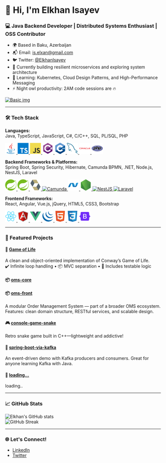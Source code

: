 # 👋 Hi, I'm Elkhan Isayev

### 💻 Java Backend Developer | Distributed Systems Enthusiast | OSS Contributor

* 🌍 Based in Baku, Azerbaijan  
* 📬 Email: is.elxan@gmail.com  
* 🐦 Twitter: [@ElkhanIsayev](https://twitter.com/ElkhanIsayev)  
* 🚀 Currently building resilient microservices and exploring system architecture  
* 🧠 Learning: Kubernetes, Cloud Design Patterns, and High-Performance Messaging  
* ⚡ Night owl productivity: 2AM code sessions are 🔥

<a href="https://www.twitter.com/elkhanisayev" target="_blank" rel="noreferrer">
    <img src="https://img.shields.io/twitter/follow/elkhanisayev?logo=twitter&style=for-the-badge&color=0891b2&labelColor=1c1917" alt="Basic img"/>
</a>

---

### 🛠 Tech Stack

**Languages:**  
Java, TypeScript, JavaScript, C#, C/C++, SQL, PL/SQL, PHP
<p align="left">
  <a href="https://www.java.com/" target="_blank" rel="noreferrer">
    <img src="https://raw.githubusercontent.com/devicons/devicon/master/icons/java/java-original.svg" width="36" height="36" alt="Java" />
  </a>
  <a href="https://www.typescriptlang.org/" target="_blank" rel="noreferrer">
    <img src="https://raw.githubusercontent.com/devicons/devicon/master/icons/typescript/typescript-original.svg" width="36" height="36" alt="TypeScript" />
  </a>
  <a href="https://developer.mozilla.org/en-US/docs/Web/JavaScript" target="_blank" rel="noreferrer">
    <img src="https://raw.githubusercontent.com/devicons/devicon/master/icons/javascript/javascript-original.svg" width="36" height="36" alt="JavaScript" />
  </a>
  <a href="https://learn.microsoft.com/en-us/dotnet/csharp/" target="_blank" rel="noreferrer">
    <img src="https://raw.githubusercontent.com/devicons/devicon/master/icons/csharp/csharp-original.svg" width="36" height="36" alt="C#" />
  </a>
  <a href="https://isocpp.org/" target="_blank" rel="noreferrer">
    <img src="https://raw.githubusercontent.com/devicons/devicon/master/icons/cplusplus/cplusplus-original.svg" width="36" height="36" alt="C++" />
  </a>
  <a href="https://en.wikipedia.org/wiki/SQL" target="_blank" rel="noreferrer">
    <img src="https://raw.githubusercontent.com/devicons/devicon/master/icons/mysql/mysql-original.svg" width="36" height="36" alt="SQL" />
  </a>
  <a href="https://www.oracle.com/database/technologies/appdev/plsql.html" target="_blank" rel="noreferrer">
    <img src="https://raw.githubusercontent.com/devicons/devicon/master/icons/oracle/oracle-original.svg" width="36" height="36" alt="PL/SQL" />
  </a>
  <a href="https://www.php.net/" target="_blank" rel="noreferrer">
    <img src="https://raw.githubusercontent.com/devicons/devicon/master/icons/php/php-original.svg" width="36" height="36" alt="PHP" />
  </a>
</p>

**Backend Frameworks & Platforms:**  
Spring Boot, Spring Security, Hibernate, Camunda BPMN, .NET, Node.js, NestJS, Laravel
<p align="left">
  <a href="https://spring.io/projects/spring-boot" target="_blank" rel="noreferrer">
    <img src="https://raw.githubusercontent.com/devicons/devicon/master/icons/spring/spring-original.svg" width="36" height="36" alt="Spring Boot" />
  </a>
  <a href="https://spring.io/projects/spring-security" target="_blank" rel="noreferrer">
    <img src="https://raw.githubusercontent.com/devicons/devicon/master/icons/spring/spring-original.svg" width="36" height="36" alt="Spring Security" />
  </a>
  <a href="https://hibernate.org/" target="_blank" rel="noreferrer">
    <img src="https://raw.githubusercontent.com/devicons/devicon/master/icons/hibernate/hibernate-original.svg" width="36" height="36" alt="Hibernate" />
  </a>
<a href="https://camunda.com/" target="_blank" rel="noreferrer">
  <img src="https://vectorlogo.zone/logos/camunda/camunda-icon.svg" width="36" height="36" alt="Camunda" />
</a>
  <a href="https://dotnet.microsoft.com/" target="_blank" rel="noreferrer">
    <img src="https://raw.githubusercontent.com/devicons/devicon/master/icons/dot-net/dot-net-original.svg" width="36" height="36" alt=".NET" />
  </a>
  <a href="https://nodejs.org/" target="_blank" rel="noreferrer">
    <img src="https://raw.githubusercontent.com/devicons/devicon/master/icons/nodejs/nodejs-original.svg" width="36" height="36" alt="Node.js" />
  </a>
    <a href="https://nestjs.com/" target="_blank" rel="noreferrer">
      <img src="https://vectorlogo.zone/logos/nestjs/nestjs-icon.svg" width="36" height="36" alt="NestJS" />
    </a>
    <a href="https://laravel.com/" target="_blank" rel="noreferrer">
      <img src="https://vectorlogo.zone/logos/laravel/laravel-icon.svg" width="36" height="36" alt="Laravel" />
    </a>
</p>

**Frontend Frameworks:**  
React, Angular, Vue.js, jQuery, HTML5, CSS3, Bootstrap
<p align="left">
  <a href="https://reactjs.org/" target="_blank" rel="noreferrer">
    <img src="https://raw.githubusercontent.com/devicons/devicon/master/icons/react/react-original.svg" width="36" height="36" alt="React" />
  </a>
  <a href="https://angular.io/" target="_blank" rel="noreferrer">
    <img src="https://raw.githubusercontent.com/devicons/devicon/master/icons/angularjs/angularjs-original.svg" width="36" height="36" alt="Angular" />
  </a>
  <a href="https://vuejs.org/" target="_blank" rel="noreferrer">
    <img src="https://raw.githubusercontent.com/devicons/devicon/master/icons/vuejs/vuejs-original.svg" width="36" height="36" alt="Vue.js" />
  </a>
  <a href="https://jquery.com/" target="_blank" rel="noreferrer">
    <img src="https://raw.githubusercontent.com/devicons/devicon/master/icons/jquery/jquery-original.svg" width="36" height="36" alt="jQuery" />
  </a>
  <a href="https://developer.mozilla.org/en-US/docs/Web/HTML" target="_blank" rel="noreferrer">
    <img src="https://raw.githubusercontent.com/devicons/devicon/master/icons/html5/html5-original.svg" width="36" height="36" alt="HTML5" />
  </a>
  <a href="https://developer.mozilla.org/en-US/docs/Web/CSS" target="_blank" rel="noreferrer">
    <img src="https://raw.githubusercontent.com/devicons/devicon/master/icons/css3/css3-original.svg" width="36" height="36" alt="CSS3" />
  </a>
  <a href="https://getbootstrap.com/" target="_blank" rel="noreferrer">
    <img src="https://raw.githubusercontent.com/devicons/devicon/master/icons/bootstrap/bootstrap-plain.svg" width="36" height="36" alt="Bootstrap" />
  </a>
</p>

---

### 🚀 Featured Projects

#### 🧩 [Game of Life](https://github.com/Elkhan-Isayev/game-of-life)
A clean and object-oriented implementation of Conway’s Game of Life.  
✔️ Infinite loop handling • 📦 MVC separation • 🧪 Includes testable logic

#### 📦 [oms-core](https://github.com/Elkhan-Isayev/oms-core)
#### 📦 [oms-front](https://github.com/Elkhan-Isayev/oms-front)
A modular Order Management System — part of a broader OMS ecosystem.  
Features: clean domain structure, RESTful services, and scalable design.

#### 🎮 [console-game-snake](https://github.com/Elkhan-Isayev/console-game-snake)
Retro snake game built in C++—lightweight and addictive!

#### 🧠 [spring-boot-via-kafka](https://github.com/Elkhan-Isayev/spring-boot-via-kafka)
An event-driven demo with Kafka producers and consumers. Great for anyone learning Kafka with Java.

#### 🧱 [loading...](loading...)
loading..

---

### 📈 GitHub Stats

![Elkhan's GitHub stats](https://github-readme-stats.vercel.app/api?username=Elkhan-Isayev&show_icons=true&theme=default)  
![GitHub Streak](https://github-readme-streak-stats.herokuapp.com/?user=Elkhan-Isayev&theme=default)

---

### 🌐 Let's Connect!

- [LinkedIn](https://www.linkedin.com/in/elkhanisayev/)
- [Twitter](https://twitter.com/ElkhanIsayev)